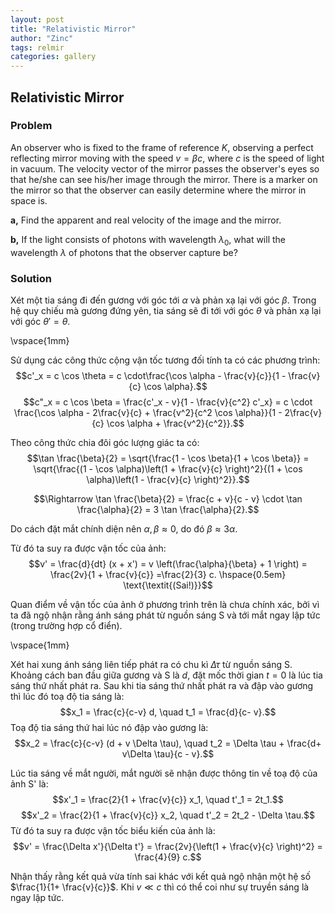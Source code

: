 ```yaml
---
layout: post
title: "Relativistic Mirror"
author: "Zinc"
tags: relmir
categories: gallery
---
```


 <script type="text/x-mathjax-config">
    MathJax.Hub.Config({
      tex2jax: {
        skipTags: ['script', 'noscript', 'style', 'textarea', 'pre'],
        inlineMath: [['$','$']]
      }
    });
  </script>
  <script src="https://cdn.mathjax.org/mathjax/latest/MathJax.js?config=TeX-AMS-MML_HTMLorMML" type="text/javascript"></script>

<script type="text/x-mathjax-config">
MathJax.Hub.Config({
  TeX: { equationNumbers: { autoNumber: "AMS" } }
});
</script>

## **Relativistic Mirror**


### **Problem**

An observer who is fixed to the frame of reference $K$, observing a perfect reflecting mirror moving with the speed $v = \beta c$, where $c$ is the speed of light in vacuum. The velocity vector of the mirror passes the observer's eyes so that he/she can see his/her image through the mirror. There is a marker on the mirror so that the observer can easily determine where the mirror in space is.

**a,** Find the apparent and real velocity of the image and the mirror.

**b,** If the light consists of photons with wavelength $\lambda_0$, what will the wavelength $\lambda$ of photons that the observer capture be?


### **Solution**

Xét một tia sáng đi đến gương với góc tới $\alpha$ và phản xạ lại với góc $\beta$. Trong hệ quy chiếu mà gương đứng yên, tia sáng sẽ đi tới với góc $\theta$ và phản xạ lại với góc $\theta' = \theta$.

\vspace{1mm}

Sử dụng các công thức cộng vận tốc tương đối tính ta có các phương trình:
$$c'_x = c \cos \theta = c \cdot\frac{\cos \alpha - \frac{v}{c}}{1 - \frac{v}{c} \cos \alpha}.$$
$$c"_x = c \cos \beta = \frac{c'_x - v}{1 - \frac{v}{c^2} c'_x} = c \cdot \frac{\cos \alpha - 2\frac{v}{c} + \frac{v^2}{c^2 \cos \alpha}}{1 - 2\frac{v}{c} \cos \alpha + \frac{v^2}{c^2}}.$$

Theo công thức chia đôi góc lượng giác ta có:
$$\tan \frac{\beta}{2} = \sqrt{\frac{1 - \cos \beta}{1 + \cos \beta}} = \sqrt{\frac{(1 - \cos \alpha)\left(1 + \frac{v}{c} \right)^2}{(1 + \cos \alpha)\left(1 - \frac{v}{c} \right)^2}}.$$

$$\Rightarrow \tan \frac{\beta}{2} =  \frac{c + v}{c - v} \cdot \tan \frac{\alpha}{2} = 3 \tan \frac{\alpha}{2}.$$

Do cách đặt mắt chính diện nên $\alpha, \beta \approx 0$, do đó $\beta \approx 3 \alpha$. 

Từ đó ta suy ra được vận tốc của ảnh:
$$v' = \frac{d}{dt} (x + x') = v \left(\frac{\alpha}{\beta} + 1 \right) = \frac{2v}{1 + \frac{v}{c}} =\frac{2}{3} c. \hspace{0.5em} \text{\textit{(Sai!)}}$$

Quan điểm về vận tốc của ảnh ở phương trình trên là chưa chính xác, bởi vì ta đã ngộ nhận rằng ánh sáng phát từ nguồn sáng S và tới mắt ngay lập tức (trong trường hợp cổ điển).

\vspace{1mm}

Xét hai xung ánh sáng liên tiếp phát ra có chu kì $\Delta \tau$ từ nguồn sáng S. Khoảng cách ban đầu giữa gương và S là $d$, đặt mốc thời gian $t = 0$ là lúc tia sáng thứ nhất phát ra. Sau khi tia sáng thứ nhất phát ra và đập vào gương thì lúc đó toạ độ tia sáng là:
$$x_1 = \frac{c}{c-v} d, \quad t_1 = \frac{d}{c- v}.$$
Toạ độ tia sáng thứ hai lúc nó đập vào gương là:
$$x_2 = \frac{c}{c-v} (d + v \Delta \tau), \quad t_2 = \Delta \tau + \frac{d+ v\Delta \tau}{c - v}.$$

Lúc tia sáng về mắt người, mắt người sẽ nhận được thông tin về toạ độ của ảnh S' là:
$$x'_1 = \frac{2}{1 + \frac{v}{c}} x_1, \quad t'_1 = 2t_1.$$
$$x'_2 = \frac{2}{1 + \frac{v}{c}} x_2, \quad t'_2 = 2t_2 - \Delta \tau.$$
Từ đó ta suy ra được vận tốc biểu kiến của ảnh là:
$$v' = \frac{\Delta x'}{\Delta t'} = \frac{2v}{\left(1 + \frac{v}{c} \right)^2} = \frac{4}{9} c.$$


Nhận thấy rằng kết quả vừa tính sai khác với kết quả ngộ nhận một hệ số $\frac{1}{1+ \frac{v}{c}}$. Khi $v \ll c$ thì có thể coi như sự truyền sáng là ngay lập tức.
